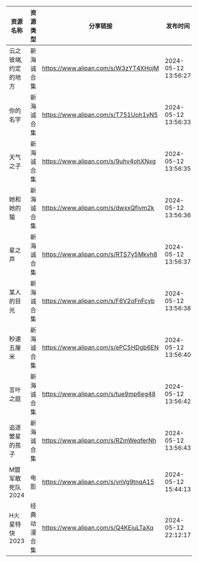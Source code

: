 | 资源名称       | 资源类型   | 分享链接                                 | 发布时间                |
| ---------- | ------ | ------------------------------------ | ------------------- |
| 云之彼端,约定的地方 | 新海诚合集  | https://www.alipan.com/s/W3zYT4XHojM | 2024-05-12 13:56:27 |
| 你的名字       | 新海诚合集  | https://www.alipan.com/s/T751Uoh1vN5 | 2024-05-12 13:56:33 |
| 天气之子       | 新海诚合集  | https://www.alipan.com/s/9uhv4ohXNxg | 2024-05-12 13:56:35 |
| 她和她的猫      | 新海诚合集  | https://www.alipan.com/s/dwxxQfivm2k | 2024-05-12 13:56:36 |
| 星之声        | 新海诚合集  | https://www.alipan.com/s/RTS7y5Mkvh8 | 2024-05-12 13:56:37 |
| 某人的目光      | 新海诚合集  | https://www.alipan.com/s/F6V2oFnFcyb | 2024-05-12 13:56:38 |
| 秒速五厘米      | 新海诚合集  | https://www.alipan.com/s/ePC5HDgb6EN | 2024-05-12 13:56:40 |
| 言叶之庭       | 新海诚合集  | https://www.alipan.com/s/tue9mp6eg48 | 2024-05-12 13:56:42 |
| 追逐繁星的孩子    | 新海诚合集  | https://www.alipan.com/s/RZmWeqferNh | 2024-05-12 13:56:43 |
| M盟军敢死队2024 | 电影     | https://www.alipan.com/s/vnVg9tnqA15 | 2024-05-12 15:44:13 |
| H火星特快2023  | 经典动漫合集 | https://www.alipan.com/s/Q4KEiuLTaXq | 2024-05-12 22:12:17 |
